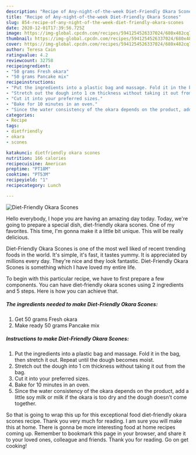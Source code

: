 ```yaml
---
description: "Recipe of Any-night-of-the-week Diet-Friendly Okara Scones"
title: "Recipe of Any-night-of-the-week Diet-Friendly Okara Scones"
slug: 854-recipe-of-any-night-of-the-week-diet-friendly-okara-scones
date: 2020-12-01T17:39:56.725Z
image: https://img-global.cpcdn.com/recipes/5941254526337024/680x482cq70/diet-friendly-okara-scones-recipe-main-photo.jpg
thumbnail: https://img-global.cpcdn.com/recipes/5941254526337024/680x482cq70/diet-friendly-okara-scones-recipe-main-photo.jpg
cover: https://img-global.cpcdn.com/recipes/5941254526337024/680x482cq70/diet-friendly-okara-scones-recipe-main-photo.jpg
author: Teresa Cain
ratingvalue: 4.2
reviewcount: 32758
recipeingredient:
- "50 grams Fresh okara"
- "50 grams Pancake mix"
recipeinstructions:
- "Put the ingredients into a plastic bag and massage. Fold it in the bag, then stretch it out. Repeat until the dough becomes moist."
- "Stretch out the dough into 1 cm thickness without taking it out from the bag."
- "Cut it into your preferred sizes."
- "Bake for 10 minutes in an oven."
- "Since the water consistency of the okara depends on the product, add a little soy milk or milk if the okara is too dry and the dough doesn&#39;t come together."
categories:
- Recipe
tags:
- dietfriendly
- okara
- scones

katakunci: dietfriendly okara scones 
nutrition: 166 calories
recipecuisine: American
preptime: "PT18M"
cooktime: "PT53M"
recipeyield: "1"
recipecategory: Lunch

---
```



![Diet-Friendly Okara Scones](https://img-global.cpcdn.com/recipes/5941254526337024/680x482cq70/diet-friendly-okara-scones-recipe-main-photo.jpg)

Hello everybody, I hope you are having an amazing day today. Today, we're going to prepare a special dish, diet-friendly okara scones. One of my favorites. This time, I'm gonna make it a little bit unique. This will be really delicious.

Diet-Friendly Okara Scones is one of the most well liked of recent trending foods in the world. It's simple, it's fast, it tastes yummy. It is appreciated by millions every day. They're nice and they look fantastic. Diet-Friendly Okara Scones is something which I have loved my entire life.




To begin with this particular recipe, we have to first prepare a few components. You can have diet-friendly okara scones using 2 ingredients and 5 steps. Here is how you can achieve that.

<!--inarticleads1-->

##### The ingredients needed to make Diet-Friendly Okara Scones:

1. Get 50 grams Fresh okara
1. Make ready 50 grams Pancake mix




<!--inarticleads2-->

##### Instructions to make Diet-Friendly Okara Scones:

1. Put the ingredients into a plastic bag and massage. Fold it in the bag, then stretch it out. Repeat until the dough becomes moist.
1. Stretch out the dough into 1 cm thickness without taking it out from the bag.
1. Cut it into your preferred sizes.
1. Bake for 10 minutes in an oven.
1. Since the water consistency of the okara depends on the product, add a little soy milk or milk if the okara is too dry and the dough doesn&#39;t come together.




So that is going to wrap this up for this exceptional food diet-friendly okara scones recipe. Thank you very much for reading. I am sure you will make this at home. There is gonna be more interesting food at home recipes coming up. Remember to bookmark this page in your browser, and share it to your loved ones, colleague and friends. Thank you for reading. Go on get cooking!
